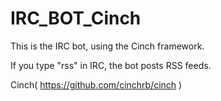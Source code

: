 # IRC_BOT_Cinch

This is the IRC bot, using the Cinch framework.

If you type "rss" in IRC, the bot posts RSS feeds.

Cinch( https://github.com/cinchrb/cinch )
